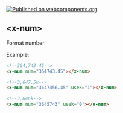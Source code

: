 [![Published on webcomponents.org][webcomponents-image]][webcomponents-url]

## \<x-num\>

Format number.

Example:
<!---
```
<custom-element-demo>
  <template>
    <script src="./demo/x-tag-components.js"></script>
    <next-code-block></next-code-block>
  </template>
</custom-element-demo>
```
-->
```html
<!--364,743.45-->
<x-num num="364743.45"></x-num>

<!--3,647.5k-->
<x-num num="3647456.45" usek="1"></x-num>

<!--3,646k-->
<x-num num="3645743" usek="0"></x-num>
```

[webcomponents-image]: https://img.shields.io/badge/webcomponents.org-published-blue.svg
[webcomponents-url]: https://beta.webcomponents.org/element/regou/x-num
